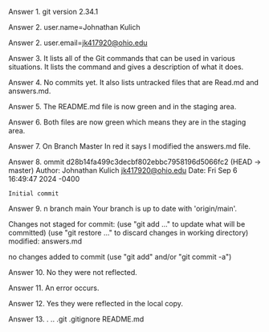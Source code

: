 Answer 1. git version 2.34.1

Answer 2. user.name=Johnathan Kulich

Answer 2. user.email=jk417920@ohio.edu

Answer 3. It lists all of the Git commands that can be used in various situations. It lists the command and gives a description of what it does. 

Answer 4. No commits yet. It also lists untracked files that are Read.md and answers.md.

Answer 5. The README.md file is now green and in the staging area.

Answer 6. Both files are now green which means they are in the staging area. 

Answer 7. On Branch Master In red it says I modified the answers.md file.

Answer 8. ommit d28b14fa499c3decbf802ebbc7958196d5066fc2  (HEAD -> master)
Author: Johnathan Kulich <jk417920@ohio.edu>
Date:   Fri Sep 6 16:49:47 2024 -0400

    Initial commit


Answer 9. n branch main
Your branch is up to date with 'origin/main'.

Changes not staged for commit:
  (use "git add <file>..." to update what will be committed)
  (use "git restore <file>..." to discard changes in working directory)
	modified:   answers.md

no changes added to commit (use "git add" and/or "git commit -a")

Answer 10. No they were not reflected.

Answer 11. An error occurs. 

Answer 12. Yes they were reflected in the local copy.

Answer 13.  .  .. .git  .gitignore README.md

